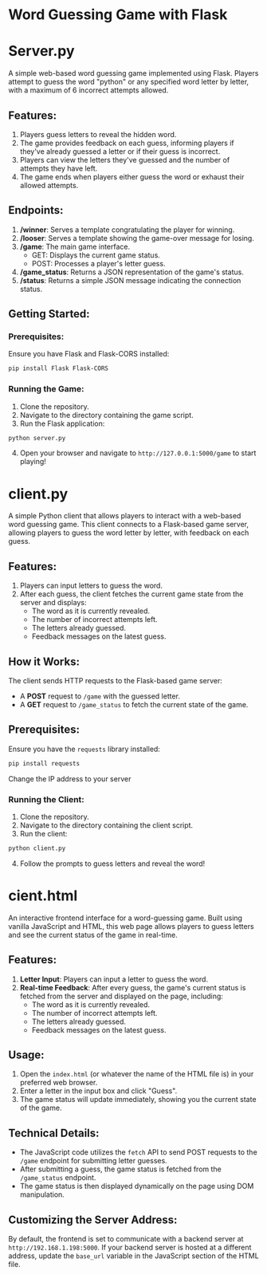 
# Word Guessing Game with Flask

# Server.py

A simple web-based word guessing game implemented using Flask. Players attempt to guess the word "python" or any specified word letter by letter, with a maximum of 6 incorrect attempts allowed.

## Features:
1. Players guess letters to reveal the hidden word.
2. The game provides feedback on each guess, informing players if they've already guessed a letter or if their guess is incorrect.
3. Players can view the letters they've guessed and the number of attempts they have left.
4. The game ends when players either guess the word or exhaust their allowed attempts.

## Endpoints:

1. **/winner**: Serves a template congratulating the player for winning.
2. **/looser**: Serves a template showing the game-over message for losing.
3. **/game**: The main game interface. 
    - GET: Displays the current game status.
    - POST: Processes a player's letter guess.
4. **/game_status**: Returns a JSON representation of the game's status.
5. **/status**: Returns a simple JSON message indicating the connection status.

## Getting Started:

### Prerequisites:
Ensure you have Flask and Flask-CORS installed:
```bash
pip install Flask Flask-CORS
```

### Running the Game:
1. Clone the repository.
2. Navigate to the directory containing the game script.
3. Run the Flask application:
```bash
python server.py
```
4. Open your browser and navigate to `http://127.0.0.1:5000/game` to start playing!

# client.py 

A simple Python client that allows players to interact with a web-based word guessing game. This client connects to a Flask-based game server, allowing players to guess the word letter by letter, with feedback on each guess.

## Features:

1. Players can input letters to guess the word.
2. After each guess, the client fetches the current game state from the server and displays:
    - The word as it is currently revealed.
    - The number of incorrect attempts left.
    - The letters already guessed.
    - Feedback messages on the latest guess.

## How it Works:

The client sends HTTP requests to the Flask-based game server:
- A **POST** request to `/game` with the guessed letter.
- A **GET** request to `/game_status` to fetch the current state of the game.


## Prerequisites:

Ensure you have the `requests` library installed:
```bash
pip install requests
```

Change the IP address to your server

### Running the Client:

1. Clone the repository.
2. Navigate to the directory containing the client script.
3. Run the client:
```bash
python client.py
```
4. Follow the prompts to guess letters and reveal the word!

# cient.html

An interactive frontend interface for a word-guessing game. Built using vanilla JavaScript and HTML, this web page allows players to guess letters and see the current status of the game in real-time.

## Features:

1. **Letter Input**: Players can input a letter to guess the word.
2. **Real-time Feedback**: After every guess, the game's current status is fetched from the server and displayed on the page, including:
   - The word as it is currently revealed.
   - The number of incorrect attempts left.
   - The letters already guessed.
   - Feedback messages on the latest guess.


## Usage:

1. Open the `index.html` (or whatever the name of the HTML file is) in your preferred web browser.
2. Enter a letter in the input box and click "Guess".
3. The game status will update immediately, showing you the current state of the game.

## Technical Details:

- The JavaScript code utilizes the `fetch` API to send POST requests to the `/game` endpoint for submitting letter guesses.
- After submitting a guess, the game status is fetched from the `/game_status` endpoint.
- The game status is then displayed dynamically on the page using DOM manipulation.

## Customizing the Server Address:

By default, the frontend is set to communicate with a backend server at `http://192.168.1.198:5000`. If your backend server is hosted at a different address, update the `base_url` variable in the JavaScript section of the HTML file.


